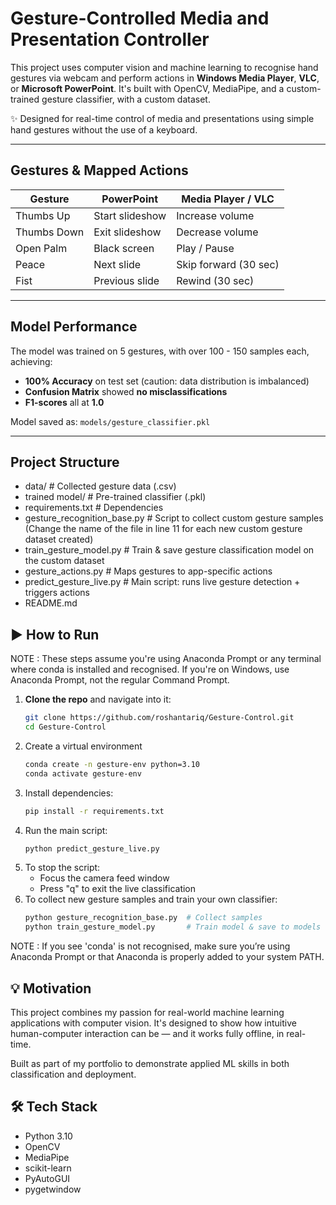 # Gesture-Controlled Media and Presentation Controller

This project uses computer vision and machine learning to recognise hand gestures via webcam and perform actions in **Windows Media Player**, **VLC**, or **Microsoft PowerPoint**. It's built with OpenCV, MediaPipe, and a custom-trained gesture classifier, with a custom dataset.

✨ Designed for real-time control of media and presentations using simple hand gestures without the use of a keyboard.

---

## Gestures & Mapped Actions

| Gesture     | PowerPoint        | Media Player / VLC      |
|-------------|-------------------|--------------------------|
| Thumbs Up   | Start slideshow   | Increase volume          |
| Thumbs Down | Exit slideshow    | Decrease volume          |
| Open Palm   | Black screen      | Play / Pause             |
| Peace       | Next slide        | Skip forward (30 sec)    |
| Fist        | Previous slide    | Rewind (30 sec)          |

---

## Model Performance

The model was trained on 5 gestures, with over 100 - 150 samples each, achieving:

- **100% Accuracy** on test set (caution: data distribution is imbalanced)
- **Confusion Matrix** showed **no misclassifications**
- **F1-scores** all at **1.0**

Model saved as: `models/gesture_classifier.pkl`

---

## Project Structure

- data/ # Collected gesture data (.csv)
- trained model/ # Pre-trained classifier (.pkl)
- requirements.txt # Dependencies
- gesture_recognition_base.py # Script to collect custom gesture samples (Change the name of the file in line 11 for each new custom gesture dataset created)
- train_gesture_model.py # Train & save gesture classification model on the custom dataset
- gesture_actions.py # Maps gestures to app-specific actions
- predict_gesture_live.py # Main script: runs live gesture detection + triggers actions
- README.md

## ▶️ How to Run

NOTE : These steps assume you're using Anaconda Prompt or any terminal where conda is installed and recognised. If you're on Windows, use Anaconda Prompt, not the regular Command Prompt.

1. **Clone the repo** and navigate into it:
   ```bash
   git clone https://github.com/roshantariq/Gesture-Control.git
   cd Gesture-Control
2. Create a virtual environment
   ```bash
   conda create -n gesture-env python=3.10
   conda activate gesture-env
3. Install dependencies:
   ```bash
   pip install -r requirements.txt
4. Run the main script:
   ```bash
   python predict_gesture_live.py
5. To stop the script:
   - Focus the camera feed window
   - Press "q" to exit the live classification
6. To collect new gesture samples and train your own classifier:
   ```bash
   python gesture_recognition_base.py  # Collect samples
   python train_gesture_model.py       # Train model & save to models

NOTE : If you see 'conda' is not recognised, make sure you’re using Anaconda Prompt or that Anaconda is properly added to your system PATH.

## 💡 Motivation

This project combines my passion for real-world machine learning applications with computer vision. It's designed to show how intuitive human-computer interaction can be — and it works fully offline, in real-time.

Built as part of my portfolio to demonstrate applied ML skills in both classification and deployment.

## 🛠️ Tech Stack
- Python 3.10
- OpenCV
- MediaPipe
- scikit-learn
- PyAutoGUI
- pygetwindow
